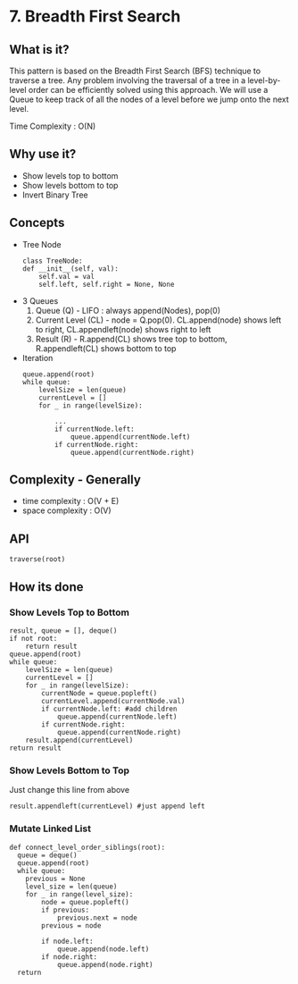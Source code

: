 # 7. Breadth First Search

## What is it?
This pattern is based on the Breadth First Search (BFS) technique to traverse a tree. Any problem involving the traversal of a tree in a level-by-level order can be efficiently solved using this approach. We will use a Queue to keep track of all the nodes of a level before we jump onto the next level. 

Time Complexity : O(N)

## Why use it?
- Show levels top to bottom
- Show levels bottom to top
- Invert Binary Tree


## Concepts
- Tree Node
    ```
    class TreeNode:
    def __init__(self, val):
        self.val = val
        self.left, self.right = None, None
    ```
- 3 Queues
    1. Queue (Q) - LIFO : always append(Nodes), pop(0)
    2. Current Level (CL) - node = Q.pop(0). CL.append(node) shows left to right, CL.appendleft(node) shows right to left
    1. Result (R) - R.append(CL) shows tree top to bottom, R.appendleft(CL) shows bottom to top
- Iteration
    ```
    queue.append(root)
    while queue:
        levelSize = len(queue)
        currentLevel = []
        for _ in range(levelSize):

            ...
            if currentNode.left:
                queue.append(currentNode.left)
            if currentNode.right:
                queue.append(currentNode.right)
    ```

## Complexity - Generally
- time complexity : O(V + E)
- space complexity : O(V)

## API
```
traverse(root)
```

## How its done
### Show Levels Top to Bottom

```
result, queue = [], deque()
if not root:
    return result
queue.append(root)
while queue:
    levelSize = len(queue)
    currentLevel = []
    for _ in range(levelSize):
        currentNode = queue.popleft()
        currentLevel.append(currentNode.val)
        if currentNode.left: #add children
            queue.append(currentNode.left)
        if currentNode.right:
            queue.append(currentNode.right)
    result.append(currentLevel)
return result
```
### Show Levels Bottom to Top
Just change this line from above
```
result.appendleft(currentLevel) #just append left
```
### Mutate Linked List
```
def connect_level_order_siblings(root):
  queue = deque()
  queue.append(root)
  while queue:
    previous = None
    level_size = len(queue)
    for _ in range(level_size):
        node = queue.popleft()
        if previous:
            previous.next = node
        previous = node

        if node.left:
            queue.append(node.left)
        if node.right:
            queue.append(node.right)
  return
```